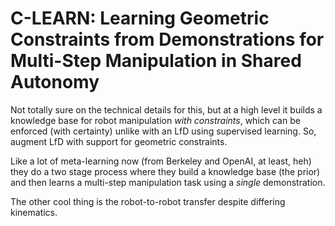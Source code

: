 # C-LEARN: Learning Geometric Constraints from Demonstrations for Multi-Step Manipulation in Shared Autonomy

Not totally sure on the technical details for this, but at a high level it
builds a knowledge base for robot manipulation *with constraints*, which can be
enforced (with certainty) unlike with an LfD using supervised learning. So,
augment LfD with support for geometric constraints.

Like a lot of meta-learning now (from Berkeley and OpenAI, at least, heh) they
do a two stage process where they build a knowledge base (the prior) and then
learns a multi-step manipulation task using a *single* demonstration.

The other cool thing is the robot-to-robot transfer despite differing
kinematics.
